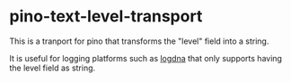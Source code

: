 # pino-text-level-transport

This is a tranport for pino that transforms the "level" field into a string.

It is useful for logging platforms such as [logdna](logdna.com) that only
supports having the level field as string.
